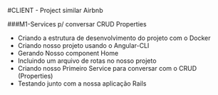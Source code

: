 #CLIENT - Project similar Airbnb

###M1-Services p/ conversar CRUD Properties
* Criando a estrutura de desenvolvimento do projeto com o Docker
* Criando nosso projeto usando o Angular-CLI
* Gerando Nosso component Home
* Incluindo um arquivo de rotas no nosso projeto
* Criando nosso Primeiro Service para conversar com o CRUD (Properties)
* Testando junto com a nossa aplicação Rails
